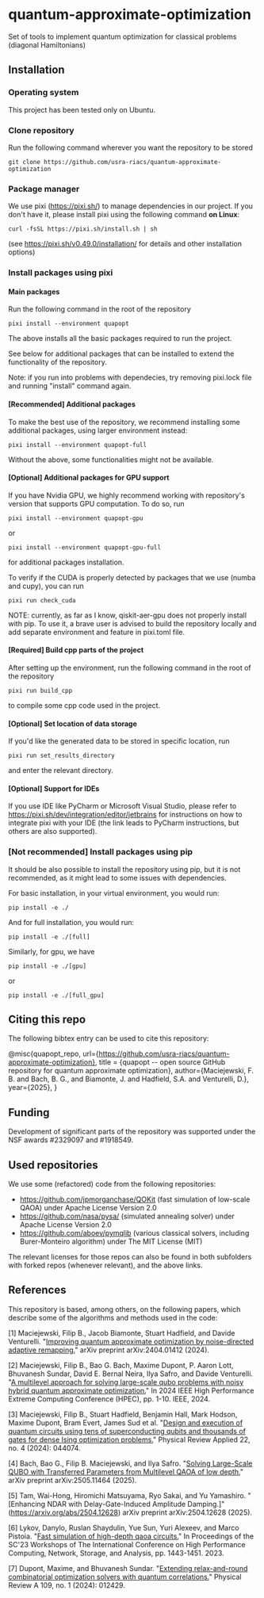 # quantum-approximate-optimization
Set of tools to implement quantum optimization for classical problems (diagonal Hamiltonians)


## Installation

### Operating system
This project has been tested only on Ubuntu.

### Clone repository

Run the following command wherever you want the repository to be stored

```
git clone https://github.com/usra-riacs/quantum-approximate-optimization
```


### Package manager
We use pixi (https://pixi.sh/) to manage dependencies in our project.
If you don't have it, please install pixi using the following command **on Linux**:

```
curl -fsSL https://pixi.sh/install.sh | sh 
```

(see https://pixi.sh/v0.49.0/installation/ for details and other installation options)


### Install packages using pixi

#### Main packages
Run the following command in the root of the repository

```
pixi install --environment quapopt
```

The above installs all the basic packages required to run the project.

See below for additional packages that can be installed to extend the functionality of the repository.

Note: if you run into problems with dependecies, try removing pixi.lock file and running "install" command again.

#### [Recommended] Additional packages 

To make the best use of the repository, we recommend installing some additional packages, using larger environment instead:

```
pixi install --environment quapopt-full
```

Without the above, some functionalities might not be available.


#### [Optional] Additional packages for GPU support
If you have Nvidia GPU, we highly recommend working with repository's version that supports GPU computation.
To do so, run

```
pixi install --environment quapopt-gpu
```
or
```
pixi install --environment quapopt-gpu-full
```
for additional packages installation.


To verify if the CUDA is properly detected by packages that we use (numba and cupy), you can run

```
pixi run check_cuda
```


NOTE: currently, as far as I know, qiskit-aer-gpu does not properly install with pip. 
To use it, a brave user is advised to build the repository locally and add separate environment and feature in pixi.toml file.

#### [Required] Build cpp parts of the project
After setting up the environment, run the following command in the root of the repository

```
pixi run build_cpp
```

to compile some cpp code used in the project.



#### [Optional] Set location of data storage
If you'd like the generated data to be stored in specific location, run 
```
pixi run set_results_directory
```
and enter the relevant directory.

#### [Optional] Support for IDEs
If you use IDE like PyCharm or Microsoft Visual Studio, please refer to https://pixi.sh/dev/integration/editor/jetbrains for instructions on how to integrate pixi with your IDE (the link leads to PyCharm instructions, but others are also supported).



### [Not recommended] Install packages using pip 

It should be also possible to install the repository using pip, but it is not recommended, as it might lead to some issues with dependencies.

For basic installation, in your virtual environment, you would run:

```
pip install -e ./
```

And for full installation, you would run:

```
pip install -e ./[full]
```


Similarly, for gpu, we have

```
pip install -e ./[gpu]
```
or

```
pip install -e ./[full_gpu]
```



## Citing this repo
The following bibtex entry can be used to cite this repository:

@misc{quapopt_repo,
url={https://github.com/usra-riacs/quantum-approximate-optimization}, 
title = {quapopt -- open source GitHub repository for quantum approximate optimization},
author={Maciejewski, F. B. and Bach, B. G., and Biamonte, J. and Hadfield, S.A. and Venturelli, D.}, 
year={2025}, }

## Funding 
Development of significant parts of the repository was supported under the NSF awards #2329097 and #1918549.

## Used repositories 
We use some (refactored) code from the following repositories:
* https://github.com/jpmorganchase/QOKit (fast simulation of low-scale QAOA) under Apache License Version 2.0
* https://github.com/nasa/pysa/ (simulated annealing solver) under Apache License Version 2.0
* https://github.com/aboev/pymqlib (various classical solvers, including Burer-Monteiro algorithm) under The MIT License (MIT)

The relevant licenses for those repos can also be found in both subfolders with forked repos (whenever relevant), and the above links.

## References
This repository is based, among others, on the following papers, which describe some of the algorithms and methods used in the code:

[1] Maciejewski, Filip B., Jacob Biamonte, Stuart Hadfield, and Davide Venturelli. "[Improving quantum approximate optimization by noise-directed adaptive remapping.](https://arxiv.org/abs/2404.01412)" arXiv preprint arXiv:2404.01412 (2024).

[2] Maciejewski, Filip B., Bao G. Bach, Maxime Dupont, P. Aaron Lott, Bhuvanesh Sundar, David E. Bernal Neira, Ilya Safro, and Davide Venturelli. "[A multilevel approach for solving large-scale qubo problems with noisy hybrid quantum approximate optimization.](https://arxiv.org/abs/2408.07793)" In 2024 IEEE High Performance Extreme Computing Conference (HPEC), pp. 1-10. IEEE, 2024.

[3] Maciejewski, Filip B., Stuart Hadfield, Benjamin Hall, Mark Hodson, Maxime Dupont, Bram Evert, James Sud et al. "[Design and execution of quantum circuits using tens of superconducting qubits and thousands of gates for dense Ising optimization problems.](https://arxiv.org/abs/2308.12423)" Physical Review Applied 22, no. 4 (2024): 044074.

[4] Bach, Bao G., Filip B. Maciejewski, and Ilya Safro. "[Solving Large-Scale QUBO with Transferred Parameters from Multilevel QAOA of low depth.](https://arxiv.org/abs/2505.11464)" arXiv preprint arXiv:2505.11464 (2025).

[5] Tam, Wai-Hong, Hiromichi Matsuyama, Ryo Sakai, and Yu Yamashiro. "[Enhancing NDAR with Delay-Gate-Induced Amplitude Damping.]"(https://arxiv.org/abs/2504.12628) arXiv preprint arXiv:2504.12628 (2025).

[6] Lykov, Danylo, Ruslan Shaydulin, Yue Sun, Yuri Alexeev, and Marco Pistoia. "[Fast simulation of high-depth qaoa circuits.](https://arxiv.org/abs/2309.04841)" In Proceedings of the SC'23 Workshops of The International Conference on High Performance Computing, Network, Storage, and Analysis, pp. 1443-1451. 2023.

[7] Dupont, Maxime, and Bhuvanesh Sundar. "[Extending relax-and-round combinatorial optimization solvers with quantum correlations.](https://arxiv.org/abs/2307.05821)" Physical Review A 109, no. 1 (2024): 012429.






